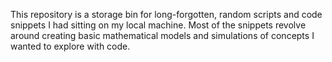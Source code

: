 This repository is a storage bin for long-forgotten, random scripts and code snippets I had sitting on my local machine. Most of the snippets revolve around creating basic mathematical models and simulations of concepts I wanted to explore with code.
